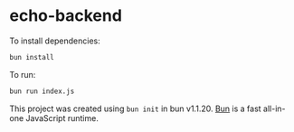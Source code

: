 # echo-backend

To install dependencies:

```bash
bun install
```

To run:

```bash
bun run index.js
```

This project was created using `bun init` in bun v1.1.20. [Bun](https://bun.sh) is a fast all-in-one JavaScript runtime.
